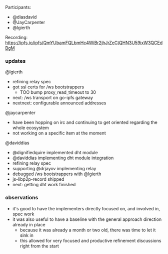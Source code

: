 Participants:
- @diasdavid
- @JayCarpenter
- @lgierth

Recording: https://ipfs.io/ipfs/QmYUbamFQLbmHc4WiBr2jhJrZeCtQHN3U59ixW3QCEdBgM

### updates

@lgierth
- refining relay spec
- got ssl certs for /ws bootstrappers
  - TOO bump proxy_read_timeout to 30
- next: /ws transport on go-ipfs gateway
- nextnext: configurable announced addresses

@jaycarpenter
- have been hopping on irc and continuing to get oriented regarding the whole ecosystem
- not working on a specific item at the moment

@daviddias
- @dignifiedquire implemented dht module
- @daviddias implementing dht module integration
- refining relay spec
- supporting @drjayov implementing relay
- debugged /ws bootstrappers with @lgierth
- js-libp2p-record shipped
- next: getting dht work finished

### observations

- it's good to have the implementers directly focused on, and involved in, spec work
- it was also useful to have a baseline with the general approach direction already in place
  - because it was already a month or two old, there was time to let it sink in
  - this allowed for very focused and productive refinement discussions right from the start
